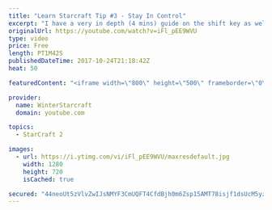 ```yaml
---
title: "Learn Starcraft Tip #3 - Stay In Control"
excerpt: "I have a very in depth (4 mins) guide on the shift key as well here https://www.youtube.com/watch?v=7x9pHr544oY"
originalUrl: https://youtube.com/watch?v=iFl_pEE9WVU
type: video
price: Free
length: PT1M42S
publishedDateTime: 2017-10-24T21:18:42Z
heat: 50

featuredContent: "<iframe width=\"800\" height=\"500\" frameborder=\"0\" src=\"https://www.youtube.com/embed/iFl_pEE9WVU\" allow=\"accelerometer; autoplay; encrypted-media; gyroscope; picture-in-picture\" allowfullscreen></iframe>"

provider:
  name: WinterStarcraft
  domain: youtube.com

topics:
  - StarCraft 2

images:
  - url: https://i.ytimg.com/vi/iFl_pEE9WVU/maxresdefault.jpg
    width: 1280
    height: 720
    isCached: true

secured: "44neoUt5zVlvZwIJsNMYF3CmUQFT4CfdBjh0m6Zsp15AMT78isjf1dsUcM5yzLi8T38kQKfPIvwrjg/p3O5fY6U9WcNgCuan7xQMQZV6jKAfImRtJqPv8erbGGVUox4tCY6IZ+Wdjx7KfhmYpCL8dLwtfbs9QCc8v1jfFId09RObENVFQhpnN66ui9N4bP91uQh6IdnWuNq+HBvVherhEJ2Nr5b/w1JrYgm+G9duNHwmpkn3KCGAb1+2rv2A09yhxOUyotPq3N/nD67JtJlyFX/ATHDxktRyjqlXhUPbE4XVyRkeQBs4nHeQBYYJ4mFMs6yQlSQ7ize9EX50tMKOa+rit97G/KZE2YAjTdCGsWSV4FyLGMwh/wUzs5eiK6NO2nxXbX6Wyv+43ZJy4ylI/4MNCKlKEGHJBBholcLbA8s=;lPK4s5iHk4kOm5hPBy380Q=="
---
```


